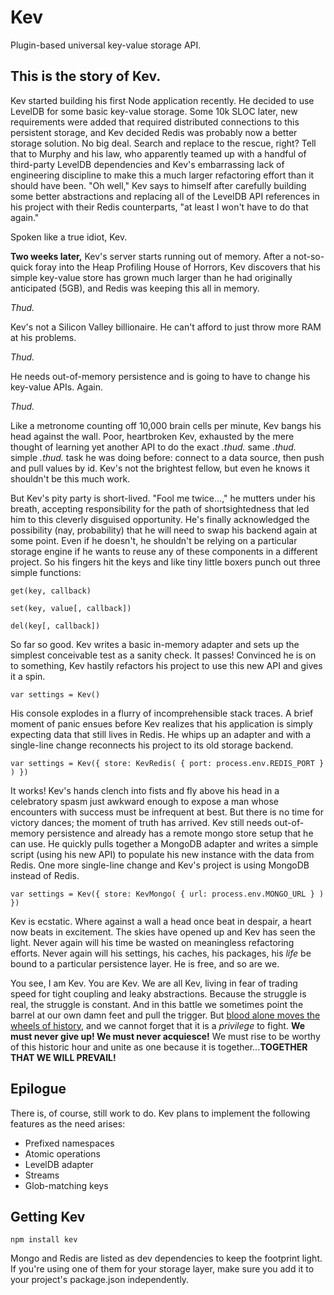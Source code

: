 # Kev
Plugin-based universal key-value storage API.

## This is the story of Kev.
Kev started building his first Node application recently. He decided to use LevelDB for some basic key-value storage. Some 10k SLOC later, new requirements were added that required distributed connections to this persistent storage, and Kev decided Redis was probably now a better storage solution. No big deal. Search and replace to the rescue, right? Tell that to Murphy and his law, who apparently teamed up with a handful of third-party LevelDB dependencies and Kev's embarrassing lack of engineering discipline to make this a much larger refactoring effort than it should have been. "Oh well," Kev says to himself after carefully building some better abstractions and replacing all of the LevelDB API references in his project with their Redis counterparts, "at least I won't have to do that again."

Spoken like a true idiot, Kev.

**Two weeks later,** Kev's server starts running out of memory. After a not-so-quick foray into the Heap Profiling House of Horrors, Kev discovers that his simple key-value store has grown much larger than he had originally anticipated (5GB), and Redis was keeping this all in memory.

 *Thud.*

Kev's not a Silicon Valley billionaire. He can't afford to just throw more RAM at his problems.

 *Thud.*

He needs out-of-memory persistence and is going to have to change his key-value APIs. Again.

 *Thud.*

Like a metronome counting off 10,000 brain cells per minute, Kev bangs his head against the wall. Poor, heartbroken Kev, exhausted by the mere thought of learning yet another API to do the exact *.thud.* same *.thud.* simple *.thud.* task he was doing before: connect to a data source, then push and pull values by id. Kev's not the brightest fellow, but even he knows it shouldn't be this much work.

But Kev's pity party is short-lived. "Fool me twice...," he mutters under his breath, accepting responsibility for the path of shortsightedness that led him to this cleverly disguised opportunity. He's finally acknowledged the possibility (nay, probability) that he will need to swap his backend again at some point. Even if he doesn't, he shouldn't be relying on a particular storage engine if he wants to reuse any of these components in a different project. So his fingers hit the keys and like tiny little boxers punch out three simple functions:

```get(key, callback)```

```set(key, value[, callback])```

```del(key[, callback])```

So far so good. Kev writes a basic in-memory adapter and sets up the simplest conceivable test as a sanity check. It passes! Convinced he is on to something, Kev hastily refactors his project to use this new API and gives it a spin.

```var settings = Kev()```

His console explodes in a flurry of incomprehensible stack traces. A brief moment of panic ensues before Kev realizes that his application is simply expecting data that still lives in Redis. He whips up an adapter and with a single-line change reconnects his project to its old storage backend.

```var settings = Kev({ store: KevRedis( { port: process.env.REDIS_PORT } ) })```

It works! Kev's hands clench into fists and fly above his head in a celebratory spasm just awkward enough to expose a man whose encounters with success must be infrequent at best. But there is no time for victory dances; the moment of truth has arrived. Kev still needs out-of-memory persistence and already has a remote mongo store setup that he can use. He quickly pulls together a MongoDB adapter and writes a simple script (using his new API) to populate his new instance with the data from Redis. One more single-line change and Kev's project is using MongoDB instead of Redis.

```var settings = Kev({ store: KevMongo( { url: process.env.MONGO_URL } ) })```

Kev is ecstatic. Where against a wall a head once beat in despair, a heart now beats in excitement. The skies have opened up and Kev has seen the light. Never again will his time be wasted on meaningless refactoring efforts. Never again will his settings, his caches, his packages, his *life* be bound to a particular persistence layer. He is free, and so are we.

You see, I am Kev. You are Kev. We are all Kev, living in fear of trading speed for tight coupling and leaky abstractions. Because the struggle is real, the struggle is constant. And in this battle we sometimes point the barrel at our own damn feet and pull the trigger. But [blood alone moves the wheels of history](https://www.youtube.com/watch?v=Y-1ieZPoG3I), and we cannot forget that it is a *privilege* to fight. **We must never give up! We must never acquiesce!** We must rise to be worthy of this historic hour and unite as one because it is together...**TOGETHER THAT WE WILL PREVAIL!**


## Epilogue
There is, of course, still work to do. Kev plans to implement the following features as the need arises:
 - Prefixed namespaces
 - Atomic operations
 - LevelDB adapter
 - Streams
 - Glob-matching keys

## Getting Kev
```npm install kev```

Mongo and Redis are listed as dev dependencies to keep the footprint light. If you're using one of them for your storage layer, make sure you add it to your project's package.json independently.
